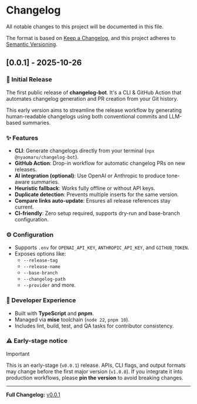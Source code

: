 # Changelog

All notable changes to this project will be documented in this file.

The format is based on [Keep a Changelog](https://keepachangelog.com/en/1.1.0/),
and this project adheres to [Semantic Versioning](https://semver.org/spec/v2.0.0.html).

## [0.0.1] - 2025-10-26

### 🚀 Initial Release

The first public release of **changelog-bot**. It's a CLI & GitHub Action that automates changelog generation and PR creation from your Git history.

This early version aims to streamline the release workflow by generating human-readable changelogs using both conventional commits and LLM-based summaries.

### ✨ Features

- **CLI**: Generate changelogs directly from your terminal (`npx @nyaomaru/changelog-bot`).
- **GitHub Action**: Drop-in workflow for automatic changelog PRs on new releases.
- **AI integration (optional)**: Use OpenAI or Anthropic to produce tone-aware summaries.
- **Heuristic fallback**: Works fully offline or without API keys.
- **Duplicate detection**: Prevents multiple inserts for the same version.
- **Compare links auto-update**: Ensures all release references stay current.
- **CI-friendly**: Zero setup required, supports dry-run and base-branch configuration.

### ⚙️ Configuration

- Supports `.env` for `OPENAI_API_KEY`, `ANTHROPIC_API_KEY`, and `GITHUB_TOKEN`.
- Exposes options like:
  - `--release-tag`
  - `--release-name`
  - `--base-branch`
  - `--changelog-path`
  - `--provider`
    and more.

### 🧩 Developer Experience

- Built with **TypeScript** and **pnpm**.
- Managed via **mise** toolchain (`node 22`, `pnpm 10`).
- Includes lint, build, test, and QA tasks for contributor consistency.

### ⚠️ Early-stage notice

> [!IMPORTANT]
> This is an early-stage (`v0.0.1`) release.
> APIs, CLI flags, and output formats may change before the first major version (`v1.0.0`).
> If you integrate it into production workflows, please **pin the version** to avoid breaking changes.

---

**Full Changelog:** [v0.0.1](https://github.com/nyaomaru/changelog-bot/releases/tag/v0.0.1)
